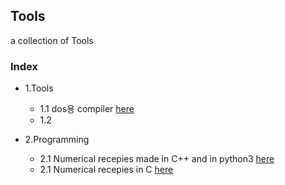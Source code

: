 ## Tools
a collection of Tools
### Index
* 1.Tools
  * 1.1 dos용 compiler [here](https://github.com/fragglet/dos-compilers)
  * 1.2 

* 2.Programming
  * 2.1 Numerical recepies made in C++ and in python3 [here](https://github.com/KrzysiekJa/Numerical-recepies)
  * 2.1 Numerical recepies in C [here](https://github.com/saulwiggin/Numerical-Recipies-in-C)
